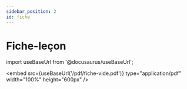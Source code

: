 ```yaml
---
sidebar_position: 2
id: fiche
---
```

# Fiche-leçon

import useBaseUrl from '@docusaurus/useBaseUrl';

<embed
  src={useBaseUrl('/pdf/fiche-vide.pdf')}
  type="application/pdf"
  width="100%"
  height="600px"
/>
